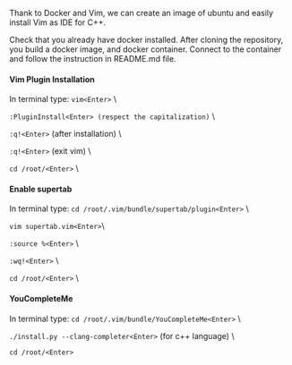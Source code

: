 Thank to Docker and Vim, we can create an image of ubuntu and easily install Vim as IDE for C++.

Check that you already have docker installed.
After cloning the repository, you build a docker image, and docker container. Connect to the container and follow the instruction in README.md file.

#### Vim Plugin Installation ####
In terminal type:
`vim<Enter>` \

`:PluginInstall<Enter> (respect the capitalization)` \

`:q!<Enter>` (after installation) \

`:q!<Enter>` (exit vim) \

`cd /root/<Enter>` \
#### Enable supertab ####
In terminal type:
`cd /root/.vim/bundle/supertab/plugin<Enter>` \

`vim supertab.vim<Enter>`\

`:source %<Enter>` \

`:wq!<Enter>` \

`cd /root/<Enter>` \

#### YouCompleteMe ####
In terminal type:
`cd /root/.vim/bundle/YouCompleteMe<Enter>` \

`./install.py --clang-completer<Enter>` (for c++ language) \

`cd /root/<Enter>`
